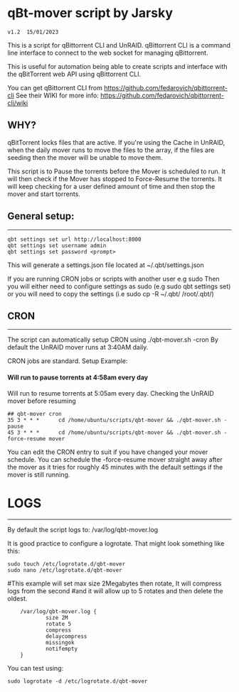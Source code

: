 
#     qBt-mover script by Jarsky
    v1.2  15/01/2023



This is a script for qBittorrent CLI and UnRAID. 
qBittorrent CLI is a command line interface to connect to the web socket for managing qBittorrent. 

This is useful for automation being able to create scripts and interface with the qBitTorrent web API using qBittorrent CLI.

You can get qBittorrent CLI from https://github.com/fedarovich/qbittorrent-cli
See their WIKI for more info: https://github.com/fedarovich/qbittorrent-cli/wiki




## WHY?

qBitTorrent locks files that are active. If you're using the Cache in UnRAID, when the daily mover
runs to move the files to the array, if the files are seeding then the mover will be unable to move them. 

This script is to Pause the torrents before the Mover is scheduled to run. 
It will then check if the Mover has stopped to Force-Resume the torrents.
It will keep checking for a user defined amount of time and then stop the mover and start torrents.



## General setup:
---------------

```console
qbt settings set url http://localhost:8000
qbt settings set username admin
qbt settings set password <prompt>
```


This will generate a settings.json file located at ~/.qbt/settings.json

If you are running CRON jobs or scripts with another user e.g sudo 
Then you will either need to configure settings as sudo (e.g sudo qbt settings set)
or you will need to copy the settings (i.e sudo cp -R ~/.qbt/ /root/.qbt/)


## CRON
-----------

The script can automatically setup CRON using ./qbt-mover.sh -cron
By default the UnRAID mover runs at 3:40AM daily.

CRON jobs are standard. 
Setup Example:

#### Will run to pause torrents at 4:58am every day
Will run to resume torrents at 5:05am every day. Checking the UnRAID mover before resuming

```console
## qbt-mover cron
35 3 * * *      cd /home/ubuntu/scripts/qbt-mover && ./qbt-mover.sh -pause
45 3 * * *      cd /home/ubuntu/scripts/qbt-mover && ./qbt-mover.sh -force-resume mover
```


You can edit the CRON entry to suit if you have changed your mover schedule. 
You can schedule the -force-resume mover straight away after the mover as it tries for roughly
45 minutes with the default settings if the mover is still running. 


# LOGS
----------

By default the script logs to: /var/log/qbt-mover.log

It is good practice to configure a logrotate. 
That might look something like this:

```console
sudo touch /etc/logrotate.d/qbt-mover
sudo nano /etc/logrotate.d/qbt-mover
```

#This example will set max size 2Megabytes then rotate, It will compress logs from the second 
#and it will allow up to 5 rotates and then delete the oldest. 

```console
    /var/log/qbt-mover.log {
            size 2M
            rotate 5
            compress
            delaycompress
            missingok
            notifempty
    }
```

You can test using:

```console
sudo logrotate -d /etc/logrotate.d/qbt-mover
```

